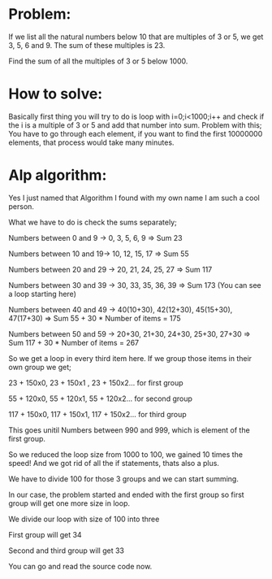 # Problem:

If we list all the natural numbers below 10 that are multiples of 3 or 5, we get 3, 5, 6 and 9. The sum of these multiples is 23.

Find the sum of all the multiples of 3 or 5 below 1000.

# How to solve:

Basically first thing you will try to do is loop with i=0;i<1000;i++ and check if the i is a multiple of 3 or 5 and add that number into sum.
Problem with this; You have to go through each element, if you want to find the first 10000000 elements, that process would take many minutes.

# Alp algorithm:

Yes I just named that Algorithm I found with my own name I am such a cool person.

What we have to do is check the sums separately;

Numbers between 0 and 9 -> 0, 3, 5, 6, 9 => Sum 23

Numbers between 10 and 19-> 10, 12, 15, 17 => Sum 55

Numbers between 20 and 29 -> 20, 21, 24, 25, 27 => Sum 117

Numbers between 30 and 39 -> 30, 33, 35, 36, 39 => Sum 173 (You can see a loop starting here)

Numbers between 40 and 49 -> 40(10+30), 42(12+30), 45(15+30), 47(17+30) => Sum 55 + 30 * Number of items = 175

Numbers between 50 and 59 -> 20+30, 21+30, 24+30, 25+30, 27+30 => Sum 117 + 30 * Number of items = 267

So we get a loop in every third item here. If we group those items in their own group we get;

23 + 150x0, 23 + 150x1 , 23 + 150x2... for first group

55 + 120x0, 55 + 120x1, 55 + 120x2... for second group

117 + 150x0, 117 + 150x1, 117 + 150x2... for third group

This goes unitil Numbers between 990 and 999, which is element of the first group.

So we reduced the loop size from 1000 to 100, we gained 10 times the speed! And we got rid of all the if statements, thats also a plus.

We have to divide 100 for those 3 groups and we can start summing.


In our case, the problem started and ended with the first group so first group will get one more size in loop.

We divide our loop with size of 100 into three

First group will get 34

Second and third group will get 33

You can go and read the source code now.

